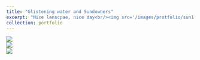 ```yaml
---
title: "Glistening water and Sundowners"
excerpt: "Nice lanscpae, nice day<br/><img src='/images/protfolio/sun1.jpg'>"
collection: portfolio
---
```


<img src='/images/protfolio/sun1.jpg'><br/>
<img src='/images/protfolio/water1.jpg'><br/>
<img src='/images/protfolio/water2.jpg'><br/>